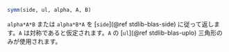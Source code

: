 ```julia
symm(side, ul, alpha, A, B)
```

`alpha*A*B` または `alpha*B*A` を [`side`](@ref stdlib-blas-side) に従って返します。`A` は対称であると仮定されます。`A` の [`ul`](@ref stdlib-blas-uplo) 三角形のみが使用されます。
